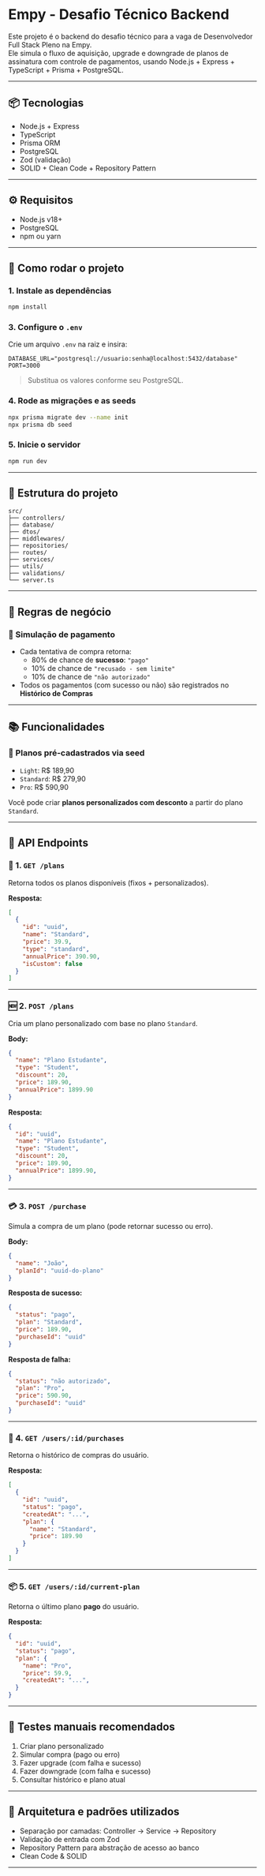 
# Empy - Desafio Técnico Backend

Este projeto é o backend do desafio técnico para a vaga de Desenvolvedor Full Stack Pleno na Empy.  
Ele simula o fluxo de aquisição, upgrade e downgrade de planos de assinatura com controle de pagamentos, usando Node.js + Express + TypeScript + Prisma + PostgreSQL.

---

## 📦 Tecnologias

- Node.js + Express
- TypeScript
- Prisma ORM
- PostgreSQL
- Zod (validação)
- SOLID + Clean Code + Repository Pattern

---

## ⚙️ Requisitos

- Node.js v18+
- PostgreSQL
- npm ou yarn

---

## 🚀 Como rodar o projeto

### 1. Instale as dependências

```bash
npm install
```

### 3. Configure o `.env`

Crie um arquivo `.env` na raiz e insira:

```
DATABASE_URL="postgresql://usuario:senha@localhost:5432/database"
PORT=3000
```

> Substitua os valores conforme seu PostgreSQL.

### 4. Rode as migrações e as seeds

```bash
npx prisma migrate dev --name init
npx prisma db seed
```

### 5. Inicie o servidor

```bash
npm run dev
```

---

## 🧠 Estrutura do projeto

```
src/
├── controllers/
├── database/
├── dtos/
├── middlewares/
├── repositories/
├── routes/
├── services/
├── utils/
├── validations/
└── server.ts
```

---

## 🔄 Regras de negócio

### 🔁 Simulação de pagamento

- Cada tentativa de compra retorna:
  - 80% de chance de **sucesso**: `"pago"`
  - 10% de chance de `"recusado - sem limite"`
  - 10% de chance de `"não autorizado"`
- Todos os pagamentos (com sucesso ou não) são registrados no **Histórico de Compras**

---

## 📚 Funcionalidades

### 📌 Planos pré-cadastrados via seed

- `Light`: R$ 189,90
- `Standard`: R$ 279,90
- `Pro`: R$ 590,90

Você pode criar **planos personalizados com desconto** a partir do plano `Standard`.

---

## 📡 API Endpoints

### 📘 1. `GET /plans`

Retorna todos os planos disponíveis (fixos + personalizados).

**Resposta:**

```json
[
  {
    "id": "uuid",
    "name": "Standard",
    "price": 39.9,
    "type": "standard",
    "annualPrice": 390.90,
    "isCustom": false
  }
]
```

---

### 🆕 2. `POST /plans`

Cria um plano personalizado com base no plano `Standard`.

**Body:**

```json
{
  "name": "Plano Estudante",
  "type": "Student",
  "discount": 20,
  "price": 189.90,
  "annualPrice": 1899.90
}
```

**Resposta:**

```json
{
  "id": "uuid",
  "name": "Plano Estudante",
  "type": "Student",
  "discount": 20,
  "price": 189.90,
  "annualPrice": 1899.90,
}
```

---

### 💳 3. `POST /purchase`

Simula a compra de um plano (pode retornar sucesso ou erro).

**Body:**

```json
{
  "name": "João",
  "planId": "uuid-do-plano"
}
```

**Resposta de sucesso:**

```json
{
  "status": "pago",
  "plan": "Standard",
  "price": 189.90,
  "purchaseId": "uuid"
}
```

**Resposta de falha:**

```json
{
  "status": "não autorizado",
  "plan": "Pro",
  "price": 590.90,
  "purchaseId": "uuid"
}
```

---

### 📜 4. `GET /users/:id/purchases`

Retorna o histórico de compras do usuário.

**Resposta:**

```json
[
  {
    "id": "uuid",
    "status": "pago",
    "createdAt": "...",
    "plan": {
      "name": "Standard",
      "price": 189.90
    }
  }
]
```

---

### 📦 5. `GET /users/:id/current-plan`

Retorna o último plano **pago** do usuário.

**Resposta:**

```json
{
  "id": "uuid",
  "status": "pago",
  "plan": {
    "name": "Pro",
    "price": 59.9,
    "createdAt": "...",
  }
}
```

---

## 🧪 Testes manuais recomendados

1. Criar plano personalizado
2. Simular compra (pago ou erro)
3. Fazer upgrade (com falha e sucesso)
4. Fazer downgrade (com falha e sucesso)
5. Consultar histórico e plano atual

---

## 📁 Arquitetura e padrões utilizados

- Separação por camadas: Controller → Service → Repository
- Validação de entrada com Zod
- Repository Pattern para abstração de acesso ao banco
- Clean Code & SOLID

---
